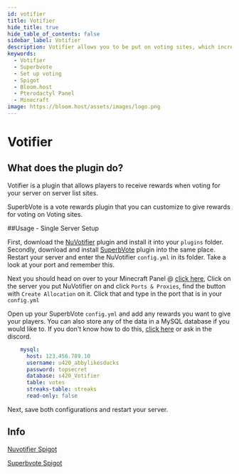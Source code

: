 ```yaml
---
id: votifier
title: Votifier
hide_title: true
hide_table_of_contents: false
sidebar_label: Votifier
description: Votifier allows you to be put on voting sites, which increases your servers visibility. Superbvote allows you to give rewards for players to vote.
keywords:
  - Votifier
  - Superbvote
  - Set up voting
  - Spigot
  - Bloom.host
  - Pterodactyl Panel
  - Minecraft
image: https://bloom.host/assets/images/logo.png
---
```

# **Votifier**

## What does the plugin do?

Votifier is a plugin that allows players to receive rewards when voting for your server on server list sites.  

SuperbVote is a vote rewards plugin that you can customize to give rewards for voting on Voting sites.

##Usage - Single Server Setup

First, download the [NuVotifier](https://www.spigotmc.org/resources/nuvotifier.13449/) plugin and install it into your `plugins` folder.
Secondly, download and install [SuperbVote](https://www.spigotmc.org/resources/superbvote.11626/) plugin into the same place.
Restart your server and enter the NuVotifier `config.yml` in its folder. Take a look at your port and remember this.

Next you should head on over to your Minecraft Panel @ [click here](https://mc.bloom.host/), Click on the server you put NuVotifier on and click `Ports & Proxies`, find the button with `Create Allocation` on it. Click that and type in the port that is in your `config.yml`

Open up your SuperbVote `config.yml` and add any rewards you want to give your players. You can also store any of the data in a MySQL database if you would like to.
If you don't know how to do this, [click here](https://docs.bloom.host/databases) or ask in the discord.

```YAML
    mysql:
      host: 123.456.789.10
      username: u420_abbylikesducks
      password: topsecret
      database: s420_Votifier
      table: votes
      streaks-table: streaks
      read-only: false
```

Next, save both configurations and restart your server.

## Info

[Nuvotifier Spigot](https://www.spigotmc.org/resources/nuvotifier.13449/)  

[Superbvote Spigot](https://www.spigotmc.org/resources/superbvote.11626/)
